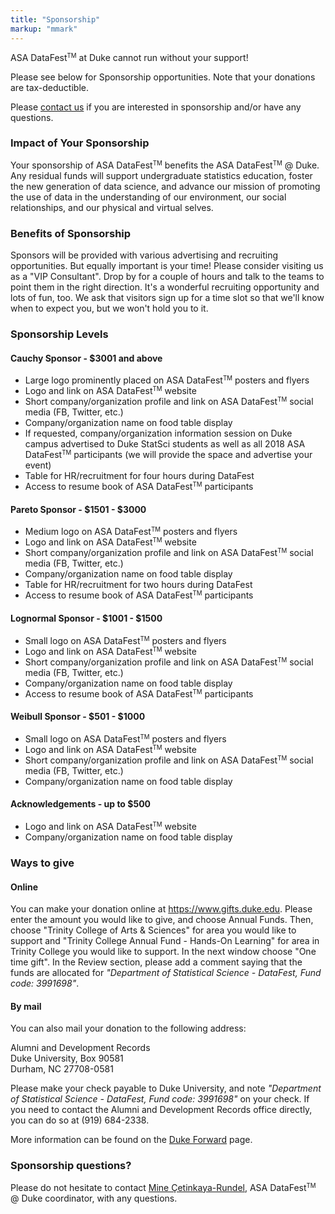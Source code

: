 ```yaml
---
title: "Sponsorship"
markup: "mmark"
---
```


ASA DataFest<small><sup>TM</sup></small> at Duke cannot run without your support!

Please see below for Sponsorship opportunities. Note that your donations are tax-deductible.

Please [contact us](mailto:mine@stat.duke.edu) if you are interested in sponsorship and/or have any questions.

### Impact of Your Sponsorship

Your sponsorship of ASA DataFest<small><sup>TM</sup></small> benefits the ASA DataFest<small><sup>TM</sup></small> @ Duke. Any residual funds will support undergraduate statistics education, foster the new generation of data science, and advance our mission of promoting the use of data in the understanding of our environment, our social relationships, and our physical and virtual selves.

### Benefits of Sponsorship

Sponsors will be provided with various advertising and recruiting opportunities. But equally important is your time! Please consider visiting us as a "VIP Consultant". Drop by for a couple of hours and talk to the teams to point them in the right direction. It's a wonderful recruiting opportunity and lots of fun, too. We ask that visitors sign up for a time slot so that we'll know when to expect you, but we won't hold you to it.

### Sponsorship Levels

#### Cauchy Sponsor - $3001 and above

- Large logo prominently placed on ASA DataFest<small><sup>TM</sup></small> posters and flyers
- Logo and link on ASA DataFest<small><sup>TM</sup></small> website
- Short company/organization profile and link on ASA DataFest<small><sup>TM</sup></small> social media (FB, Twitter, etc.)
- Company/organization name on food table display
- If requested, company/organization information session on Duke campus advertised to Duke StatSci students as well as all 2018 ASA DataFest<small><sup>TM</sup></small> participants (we will provide the space and advertise your event)
- Table for HR/recruitment for four hours during DataFest
- Access to resume book of ASA DataFest<small><sup>TM</sup></small> participants

#### Pareto Sponsor - $1501 - $3000

- Medium logo on ASA DataFest<small><sup>TM</sup></small> posters and flyers
- Logo and link on ASA DataFest<small><sup>TM</sup></small> website
- Short company/organization profile and link on ASA DataFest<small><sup>TM</sup></small> social media (FB, Twitter, etc.)
- Company/organization name on food table display
- Table for HR/recruitment for two hours during DataFest
- Access to resume book of ASA DataFest<small><sup>TM</sup></small> participants

#### Lognormal Sponsor - $1001 - $1500

- Small logo on ASA DataFest<small><sup>TM</sup></small> posters and flyers
- Logo and link on ASA DataFest<small><sup>TM</sup></small> website
- Short company/organization profile and link on ASA DataFest<small><sup>TM</sup></small> social media (FB, Twitter, etc.)
- Company/organization name on food table display
- Access to resume book of ASA DataFest<small><sup>TM</sup></small> participants

#### Weibull Sponsor - $501 - $1000

- Small logo on ASA DataFest<small><sup>TM</sup></small> posters and flyers
- Logo and link on ASA DataFest<small><sup>TM</sup></small> website
- Short company/organization profile and link on ASA DataFest<small><sup>TM</sup></small> social media (FB, Twitter, etc.)
- Company/organization name on food table display

#### Acknowledgements - up to $500

- Logo and link on ASA DataFest<small><sup>TM</sup></small> website
- Company/organization name on food table display

### Ways to give

#### Online

You can make your donation online at https://www.gifts.duke.edu. Please enter the amount you would like to give, and choose Annual Funds. Then, choose "Trinity College of Arts & Sciences" for area you would like to support and "Trinity College Annual Fund - Hands-On Learning" for area in Trinity College you would like to support. In the next window choose "One time gift". In the Review section, please add a comment saying that the funds are allocated for *"Department of Statistical Science - DataFest, Fund code: 3991698"*. 

#### By mail

You can also mail your donation to the following address:
  
  Alumni and Development Records  
  Duke University, Box 90581  
  Durham, NC 27708-0581  
  
Please make your check payable to Duke University, and note *"Department of Statistical Science - DataFest, Fund code: 3991698"* on your check. If you need to contact the Alumni and Development Records office directly, you can do so at (919) 684-2338. 

More information can be found on the [Duke Forward](https://giving.duke.edu/) page.

### Sponsorship questions?

Please do not hesitate to contact [Mine Çetinkaya-Rundel](mailto:mine@stat.duke.edu), ASA DataFest<small><sup>TM</sup></small> @ Duke coordinator, with any questions.
